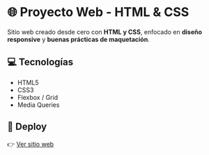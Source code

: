 # 🌐 Proyecto Web - HTML & CSS

Sitio web creado desde cero con **HTML y CSS**, enfocado en **diseño responsive** y **buenas prácticas de maquetación**.

## 💻 Tecnologías

- HTML5
- CSS3
- Flexbox / Grid
- Media Queries

## 🚀 Deploy

👉 <a href="https://relaxed-queijadas-04b5ec.netlify.app/" target="_blank" rel="noopener noreferrer">Ver sitio web</a>
